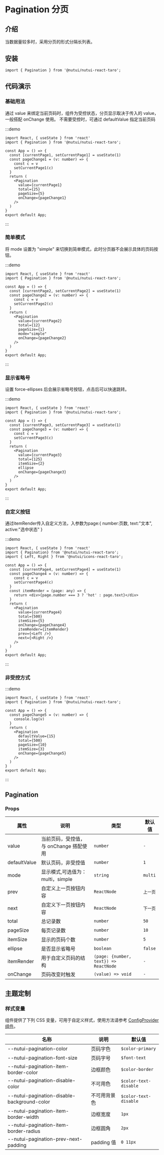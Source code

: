 # Pagination 分页

## 介绍

当数据量较多时，采用分页的形式分隔长列表。

## 安装

```tsx
import { Pagination } from '@nutui/nutui-react-taro';
```

## 代码演示

### 基础用法

通过 value 来绑定当前页码时，组件为受控状态，分页显示取决于传入的 value，一般搭配 onChange 使用。 不需要受控时，可通过 defaultValue 指定当前页码 

:::demo

```tsx
import React, { useState } from 'react'
import { Pagination } from '@nutui/nutui-react-taro';

const App = () => {
  const [currentPage1, setCurrentPage1] = useState(1)
  const pageChange1 = (v: number) => {
    const c = v
    setCurrentPage1(c)
  }
  return (
    <Pagination
      value={currentPage1}
      total={25}
      pageSize={5}
      onChange={pageChange1}
    />
  )
}
export default App;
```

:::

### 简单模式

将 mode 设置为 "simple" 来切换到简单模式，此时分页器不会展示具体的页码按钮。 

:::demo

```tsx
import React, { useState } from 'react'
import { Pagination } from '@nutui/nutui-react-taro';

const App = () => {
  const [currentPage2, setCurrentPage2] = useState(1)
  const pageChange2 = (v: number) => {
    const c = v
    setCurrentPage2(c)
  }
  return (
    <Pagination
      value={currentPage2}
      total={12}
      pageSize={1}
      mode="simple" 
      onChange={pageChange2} 
    />
  )
}
export default App;
```

:::

### 显示省略号

设置 force-ellipses 后会展示省略号按钮，点击后可以快速跳转。 

:::demo

```tsx
import React, { useState } from 'react'
import { Pagination } from '@nutui/nutui-react-taro';

const App = () => {
  const [currentPage3, setCurrentPage3] = useState(1)
  const pageChange3 = (v: number) => {
    const c = v
    setCurrentPage3(c)
  }
  return (
    <Pagination
      value={currentPage3}
      total={125}
      itemSize={2}
      ellipse
      onChange={pageChange3}
    />
  )
}
export default App;
```

:::

### 自定义按钮

通过itemRender传入自定义方法，入参数为page:{ number:页数, text:"文本", active:"选中状态" } 

:::demo

```tsx
import React, { useState } from 'react'
import { Pagination} from '@nutui/nutui-react-taro'; 
import { Left, Right } from '@nutui/icons-react-taro';

const App = () => {
  const [currentPage4, setCurrentPage4] = useState(1)
  const pageChange4 = (v: number) => {
    const c = v
    setCurrentPage4(c)
  }
  const itemRender = (page: any) => {
    return <div>{page.number === 3 ? 'hot' : page.text}</div>
  }
  return (
    <Pagination
      value={currentPage4}
      total={500}
      itemSize={5}
      onChange={pageChange4}
      itemRender={itemRender} 
      prev={<Left />}
      next={<Right />}
    />
  )
}
export default App;
```

:::

### 非受控方式

:::demo

```tsx
import React, { useState } from 'react'
import { Pagination } from '@nutui/nutui-react-taro'; 

const App = () => {
  const pageChange5 = (v: number) => {
    console.log(v)
  }
  return (
    <Pagination
      defaultValue={15}
      total={500}
      pageSize={10}
      itemSize={3}
      onChange={pageChange5}
    />
  )
}
export default App;
```

:::

## Pagination

### Props

| 属性 | 说明 | 类型 | 默认值 |
| --- | --- | --- | --- |
| value | 当前页码，受控值，与 onChange 搭配使用 | `number` | `-` |
| defaultValue | 默认页码，非受控值 | `number` | `1` |
| mode | 显示模式,可选值为：multi，simple | `string` | `multi` |
| prev | 自定义上一页按钮内容 | `ReactNode` | `上一页` |
| next | 自定义下一页按钮内容 | `ReactNode` | `下一页` |
| total | 总记录数 | `number` | `50` |
| pageSize | 每页记录数 | `number` | `10` |
| itemSize | 显示的页码个数 | `number` | `5` |
| ellipse | 是否显示省略号 | `boolean` | `false` |
| itemRender | 用于自定义页码的结构 | `(page: {number, text}) => ReactNode` | `-` |
| onChange | 页码改变时触发 | `(value) => void` | `-` |

## 主题定制

### 样式变量

组件提供了下列 CSS 变量，可用于自定义样式，使用方法请参考 [ConfigProvider 组件](#/zh-CN/component/configprovider)。

| 名称 | 说明 | 默认值 |
| --- | --- | --- |
| \--nutui-pagination-color | 页码字色 |  `$color-primary` |
| \--nutui-pagination-font-size | 页码字号 | `$font-text` |
| \--nutui-pagination-item-border-color | 边框颜色 | `$color-border` |
| \--nutui-pagination-disable-color | 不可用色 | `$color-text-disable` |
| \--nutui-pagination-disable-background-color | 不可用背景色 | `$color-text-disable` |
| \--nutui-pagination-item-border-width | 边框宽度 | `1px` |
| \--nutui-pagination-item-border-radius | 边框圆角 | `2px` |
| \--nutui-pagination-prev-next-padding | padding 值 | `0 11px` |